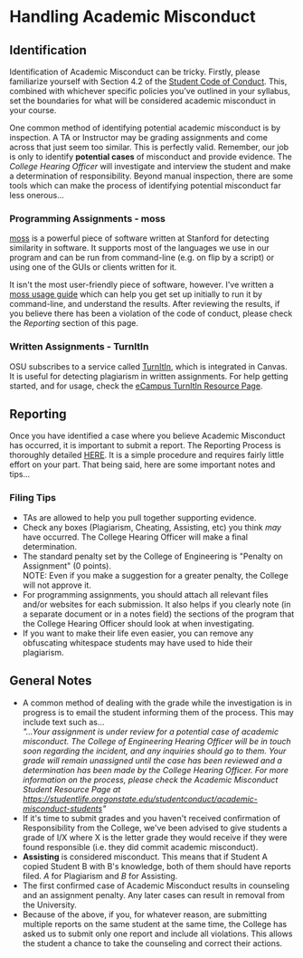 # Handling Academic Misconduct

## Identification

Identification of Academic Misconduct can be tricky.  Firstly, please familiarize yourself with Section 4.2 of the [Student Code of Conduct](https://studentlife.oregonstate.edu/sites/studentlife.oregonstate.edu/files/edited_code_of_student_conduct.pdf).  This, combined with whichever specific policies you've outlined in your syllabus, set the boundaries for what will be considered academic misconduct in your course.

One common method of identifying potential academic misconduct is by inspection.  A TA or Instructor may be grading assignments and come across that just seem too similar.  This is perfectly valid.  Remember, our job is only to identify **potential cases** of misconduct and provide evidence.  The *College Hearing Officer* will investigate and interview the student and make a determination of responsibility.  Beyond manual inspection, there are some tools which can make the process of identifying potential misconduct far less onerous...

### Programming Assignments - moss

[moss](https://theory.stanford.edu/~aiken/moss/) is a powerful piece of software written at Stanford for detecting similarity in software.  It supports most of the languages we use in our program and can be run from command-line (e.g. on flip by a script) or using one of the GUIs or clients written for it.

It isn't the most user-friendly piece of software, however.  I've written a [moss usage guide](mossGuide.html) which can help you get set up initially to run it by command-line, and understand the results.  After reviewing the results, if you believe there has been a violation of the code of conduct, please check the *Reporting* section of this page.

### Written Assignments - TurnItIn

OSU subscribes to a service called [TurnItIn](https://www.turnitin.com/), which is integrated in Canvas.  It is useful for detecting plagiarism in written assignments.  For help getting started, and for usage, check the [eCampus TurnItIn Resource Page](https://ecampus.oregonstate.edu/faculty/resources/turnitin/).

## Reporting

Once you have identified a case where you believe Academic Misconduct has occurred, it is important to submit a report. The Reporting Process is thoroughly detailed [HERE](https://studentlife.oregonstate.edu/studentconduct/academicmisconduct-faculty).  It is a simple procedure and requires fairly little effort on your part. That being said, here are some important notes and tips...

### Filing Tips

- TAs are allowed to help you pull together supporting evidence.
- Check any boxes (Plagiarism, Cheating, Assisting, etc) you think *may* have occurred. The College Hearing Officer will make a final determination.
- The standard penalty set by the College of Engineering is "Penalty on Assignment" (0 points).  
NOTE: Even if you make a suggestion for a greater penalty, the College will not approve it.
- For programming assignments, you should attach all relevant files and/or websites for each submission.  It also helps if you clearly note (in a separate document or in a notes field) the sections of the program that the College Hearing Officer should look at when investigating.
- If you want to make their life even easier, you can remove any obfuscating whitespace students may have used to hide their plagiarism.

## General Notes

- A common method of dealing with the grade while the investigation is in progress is to email the student informing them of the process.  This may include text such as...  
*"...Your assignment is under review for a potential case of academic misconduct.  The College of Engineering Hearing Officer will be in touch soon regarding the incident, and any inquiries should go to them.  Your grade will remain unassigned until the case has been reviewed and a determination has been made by the College Hearing Officer.  For more information on the process, please check the Academic Misconduct Student Resource Page at https://studentlife.oregonstate.edu/studentconduct/academic-misconduct-students"*
- If it's time to submit grades and you haven't received confirmation of Responsibility from the College, we've been advised to give students a grade of I/X where X is the letter grade they would receive if they were found responsible (i.e. they did commit academic misconduct).
- **Assisting** is considered misconduct. This means that if Student A copied Student B with B's knowledge, both of them should have reports filed. *A* for Plagiarism and *B* for Assisting.
- The first confirmed case of Academic Misconduct results in counseling and an assignment penalty. Any later cases can result in removal from the University.
- Because of the above, if you, for whatever reason, are submitting multiple reports on the same student at the same time, the College has asked us to submit only one report and include all violations.  This allows the student a chance to take the counseling and correct their actions.
